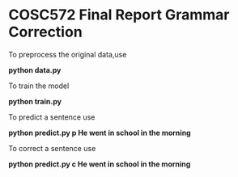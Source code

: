 # COSC572 Final Report Grammar Correction

To preprocess the original data,use 

**python data.py**

To train the model

**python train.py**

To predict a sentence use

**python predict.py p He went in school in the morning**

To correct a sentence use

**python predict.py c He went in school in the morning**
